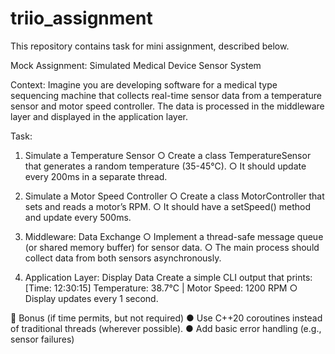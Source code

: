 # triio_assignment

This repository contains task for mini assignment, described below.

Mock Assignment: Simulated Medical Device Sensor System

Context:
Imagine you are developing software for a medical type sequencing machine that collects real-time sensor data from a temperature sensor and motor speed controller. The data is processed in the middleware layer and displayed in the application layer.

Task:
1. Simulate a Temperature Sensor
○ Create a class TemperatureSensor that generates a random temperature (35-45°C).
○ It should update every 200ms in a separate thread.

2. Simulate a Motor Speed Controller
○ Create a class MotorController that sets and reads a motor’s RPM.
○ It should have a setSpeed() method and update every 500ms.

3. Middleware: Data Exchange
○ Implement a thread-safe message queue (or shared memory buffer) for sensor data.
○ The main process should collect data from both sensors asynchronously.

4. Application Layer: Display Data
Create a simple CLI output that prints:
[Time: 12:30:15] Temperature: 38.7°C | Motor Speed: 1200 RPM
○ Display updates every 1 second.

🚀 Bonus (if time permits, but not required)
● Use C++20 coroutines instead of traditional threads (wherever possible).
● Add basic error handling (e.g., sensor failures)